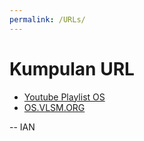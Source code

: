 ```yaml
---
permalink: /URLs/
---
```


# Kumpulan URL
* [Youtube Playlist OS](https://os.vlsm.org/playlists/)
* [OS.VLSM.ORG](https://os.vlsm.org/)

-- IAN